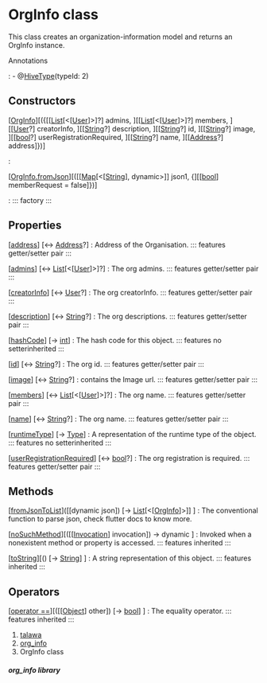 
<div>

# OrgInfo class

</div>


This class creates an organization-information model and returns an
OrgInfo instance.




Annotations

:   -   @[HiveType](https://pub.dev/documentation/hive/2.2.3/hive/HiveType-class.html)(typeId:
        2)



## Constructors

[[OrgInfo](../models_organization_org_info/OrgInfo/OrgInfo.html)][({[[[List](https://api.flutter.dev/flutter/dart-core/List-class.html)[\<[[User](../models_user_user_info/User-class.html)]\>]?] admins, ][[[List](https://api.flutter.dev/flutter/dart-core/List-class.html)[\<[[User](../models_user_user_info/User-class.html)]\>]?] members, ][[[User](../models_user_user_info/User-class.html)?] creatorInfo, ][[[String](https://api.flutter.dev/flutter/dart-core/String-class.html)?] description, ][[[String](https://api.flutter.dev/flutter/dart-core/String-class.html)?] id, ][[[String](https://api.flutter.dev/flutter/dart-core/String-class.html)?] image, ][[[bool](https://api.flutter.dev/flutter/dart-core/bool-class.html)?] userRegistrationRequired, ][[[String](https://api.flutter.dev/flutter/dart-core/String-class.html)?] name, ][[[Address](../models_organization_org_info_address/Address-class.html)?] address]})]

:   

[[OrgInfo.fromJson](../models_organization_org_info/OrgInfo/OrgInfo.fromJson.html)][([[[Map](https://api.flutter.dev/flutter/dart-core/Map-class.html)[\<[[String](https://api.flutter.dev/flutter/dart-core/String-class.html)], dynamic\>]] json1, {][[[bool](https://api.flutter.dev/flutter/dart-core/bool-class.html)] memberRequest = false]})]

:   ::: 
    factory
    :::



## Properties

[[address](../models_organization_org_info/OrgInfo/address.html)] [↔ [Address](../models_organization_org_info_address/Address-class.html)?]
:   Address of the Organisation.
    ::: features
    getter/setter pair
    :::

[[admins](../models_organization_org_info/OrgInfo/admins.html)] [↔ [List](https://api.flutter.dev/flutter/dart-core/List-class.html)[\<[[User](../models_user_user_info/User-class.html)]\>]?]
:   The org admins.
    ::: features
    getter/setter pair
    :::

[[creatorInfo](../models_organization_org_info/OrgInfo/creatorInfo.html)] [↔ [User](../models_user_user_info/User-class.html)?]
:   The org creatorInfo.
    ::: features
    getter/setter pair
    :::

[[description](../models_organization_org_info/OrgInfo/description.html)] [↔ [String](https://api.flutter.dev/flutter/dart-core/String-class.html)?]
:   The org descriptions.
    ::: features
    getter/setter pair
    :::

[[hashCode](https://api.flutter.dev/flutter/dart-core/Object/hashCode.html)] [→ [int](https://api.flutter.dev/flutter/dart-core/int-class.html)]
:   The hash code for this object.
    ::: features
    no setterinherited
    :::

[[id](../models_organization_org_info/OrgInfo/id.html)] [↔ [String](https://api.flutter.dev/flutter/dart-core/String-class.html)?]
:   The org id.
    ::: features
    getter/setter pair
    :::

[[image](../models_organization_org_info/OrgInfo/image.html)] [↔ [String](https://api.flutter.dev/flutter/dart-core/String-class.html)?]
:   contains the Image url.
    ::: features
    getter/setter pair
    :::

[[members](../models_organization_org_info/OrgInfo/members.html)] [↔ [List](https://api.flutter.dev/flutter/dart-core/List-class.html)[\<[[User](../models_user_user_info/User-class.html)]\>]?]
:   The org name.
    ::: features
    getter/setter pair
    :::

[[name](../models_organization_org_info/OrgInfo/name.html)] [↔ [String](https://api.flutter.dev/flutter/dart-core/String-class.html)?]
:   The org name.
    ::: features
    getter/setter pair
    :::

[[runtimeType](https://api.flutter.dev/flutter/dart-core/Object/runtimeType.html)] [→ [Type](https://api.flutter.dev/flutter/dart-core/Type-class.html)]
:   A representation of the runtime type of the object.
    ::: features
    no setterinherited
    :::

[[userRegistrationRequired](../models_organization_org_info/OrgInfo/userRegistrationRequired.html)] [↔ [bool](https://api.flutter.dev/flutter/dart-core/bool-class.html)?]
:   The org registration is required.
    ::: features
    getter/setter pair
    :::



## Methods

[[fromJsonToList](../models_organization_org_info/OrgInfo/fromJsonToList.html)]([[dynamic json]) [→ [List](https://api.flutter.dev/flutter/dart-core/List-class.html)[\<[[OrgInfo](../models_organization_org_info/OrgInfo-class.html)]\>]] ]
:   The conventional function to parse json, check flutter docs to know
    more.

[[noSuchMethod](https://api.flutter.dev/flutter/dart-core/Object/noSuchMethod.html)][([[[Invocation](https://api.flutter.dev/flutter/dart-core/Invocation-class.html)] invocation]) → dynamic ]
:   Invoked when a nonexistent method or property is accessed.
    ::: features
    inherited
    :::

[[toString](https://api.flutter.dev/flutter/dart-core/Object/toString.html)][() [→ [String](https://api.flutter.dev/flutter/dart-core/String-class.html)] ]
:   A string representation of this object.
    ::: features
    inherited
    :::



## Operators

[[operator ==](https://api.flutter.dev/flutter/dart-core/Object/operator_equals.html)][([[[Object](https://api.flutter.dev/flutter/dart-core/Object-class.html)] other]) [→ [bool](https://api.flutter.dev/flutter/dart-core/bool-class.html)] ]
:   The equality operator.
    ::: features
    inherited
    :::







1.  [talawa](../index.html)
2.  [org_info](../models_organization_org_info/)
3.  OrgInfo class

##### org_info library







